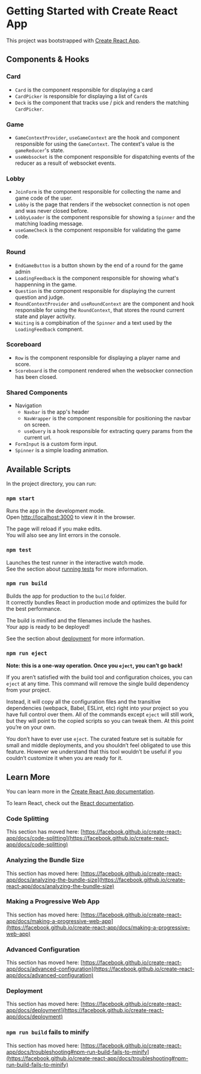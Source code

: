 # Getting Started with Create React App

This project was bootstrapped with [Create React App](https://github.com/facebook/create-react-app).

## Components & Hooks

### Card

- `Card` is the component responsible for displaying a card
- `CardPicker` is responsible for displaying a list of `Card`s
- `Deck` is the component that tracks use / pick and renders the matching `CardPicker`.

### Game

- `GameContextProvider`, `useGameContext` are the hook and component responsible for using the `GameContext`. The context's value is the `gameReducer`'s state.
- `useWebsocket` is the component responsible for dispatching events of the reducer as a result of websocket events.

### Lobby

- `JoinForm` is the component responsible for collecting the name and game code of the user.
- `Lobby` is the page that renders if the websocket connection is not open and was never closed before.
- `LobbyLoader` is the component responsible for showing a `Spinner` and the matching loading message.
- `useGameCheck` is the component responsible for validating the game code.

### Round

- `EndGameButton` is a button shown by the end of a round for the game admin
- `LoadingFeedback` is the component responsible for showing what's happenning in the game.
- `Question` is the component responsible for displaying the current question and judge.
- `RoundContextProvider` and `useRoundContext` are the component and hook responsible for using the `RoundContext`, that stores the round current state and player activity.
- `Waiting` is a compbination of the `Spinner` and a text used by the `LoadingFeedback` compnent.

### Scoreboard

- `Row` is the component responsible for displaying a player name and score.
- `Scoreboard` is the component rendered when the websocker connection has been closed.

### Shared Components

- Navigation
  - `Navbar` is the app's header
  - `NavWrapper` is the component responsible for positioning the navbar on screen.
  - `useQuery` is a hook responsible for extracting query params from the current url.
- `FormInput` is a custom form input.
- `Spinner` is a simple loading animation.

## Available Scripts

In the project directory, you can run:

### `npm start`

Runs the app in the development mode.\
Open [http://localhost:3000](http://localhost:3000) to view it in the browser.

The page will reload if you make edits.\
You will also see any lint errors in the console.

### `npm test`

Launches the test runner in the interactive watch mode.\
See the section about [running tests](https://facebook.github.io/create-react-app/docs/running-tests) for more information.

### `npm run build`

Builds the app for production to the `build` folder.\
It correctly bundles React in production mode and optimizes the build for the best performance.

The build is minified and the filenames include the hashes.\
Your app is ready to be deployed!

See the section about [deployment](https://facebook.github.io/create-react-app/docs/deployment) for more information.

### `npm run eject`

**Note: this is a one-way operation. Once you `eject`, you can’t go back!**

If you aren’t satisfied with the build tool and configuration choices, you can `eject` at any time. This command will remove the single build dependency from your project.

Instead, it will copy all the configuration files and the transitive dependencies (webpack, Babel, ESLint, etc) right into your project so you have full control over them. All of the commands except `eject` will still work, but they will point to the copied scripts so you can tweak them. At this point you’re on your own.

You don’t have to ever use `eject`. The curated feature set is suitable for small and middle deployments, and you shouldn’t feel obligated to use this feature. However we understand that this tool wouldn’t be useful if you couldn’t customize it when you are ready for it.

## Learn More

You can learn more in the [Create React App documentation](https://facebook.github.io/create-react-app/docs/getting-started).

To learn React, check out the [React documentation](https://reactjs.org/).

### Code Splitting

This section has moved here: [https://facebook.github.io/create-react-app/docs/code-splitting](https://facebook.github.io/create-react-app/docs/code-splitting)

### Analyzing the Bundle Size

This section has moved here: [https://facebook.github.io/create-react-app/docs/analyzing-the-bundle-size](https://facebook.github.io/create-react-app/docs/analyzing-the-bundle-size)

### Making a Progressive Web App

This section has moved here: [https://facebook.github.io/create-react-app/docs/making-a-progressive-web-app](https://facebook.github.io/create-react-app/docs/making-a-progressive-web-app)

### Advanced Configuration

This section has moved here: [https://facebook.github.io/create-react-app/docs/advanced-configuration](https://facebook.github.io/create-react-app/docs/advanced-configuration)

### Deployment

This section has moved here: [https://facebook.github.io/create-react-app/docs/deployment](https://facebook.github.io/create-react-app/docs/deployment)

### `npm run build` fails to minify

This section has moved here: [https://facebook.github.io/create-react-app/docs/troubleshooting#npm-run-build-fails-to-minify](https://facebook.github.io/create-react-app/docs/troubleshooting#npm-run-build-fails-to-minify)

